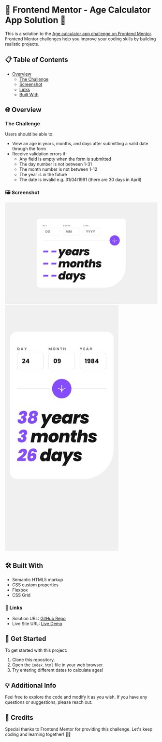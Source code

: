 # 🌟 Frontend Mentor - Age Calculator App Solution 🌟

This is a solution to the [Age calculator app challenge on Frontend Mentor](https://www.frontendmentor.io/challenges/age-calculator-app-dF9DFFpj-Q). Frontend Mentor challenges help you improve your coding skills by building realistic projects. 

## 📋 Table of Contents

- [Overview](#overview)
  - [The Challenge](#the-challenge)
  - [Screenshot](#screenshot)
  - [Links](#links)
  - [Built With](#built-with)

## 🌐 Overview

### The Challenge

Users should be able to:

- View an age in years, months, and days after submitting a valid date through the form
- Receive validation errors if:
  - Any field is empty when the form is submitted
  - The day number is not between 1-31
  - The month number is not between 1-12
  - The year is in the future
  - The date is invalid e.g. 31/04/1991 (there are 30 days in April)

### 🖼️ Screenshot

![Desktop Design](./assets/design/desktop-design.jpg)
![Mobile Design](./assets/design/mobile-design.jpg)

## 🛠️ Built With

- Semantic HTML5 markup
- CSS custom properties
- Flexbox
- CSS Grid

### 🔗 Links

- Solution URL: [GitHub Repo](https://github.com/sourabh-yalagod/age-calculating-app)
- Live Site URL: [Live Demo](https://sourabh-yalagod.github.io/age-calculating-app)

## 🚀 Get Started

To get started with this project:

1. Clone this repository.
2. Open the `index.html` file in your web browser.
3. Try entering different dates to calculate ages!

## 💡 Additional Info

Feel free to explore the code and modify it as you wish. If you have any questions or suggestions, please reach out.

## 🙌 Credits

Special thanks to Frontend Mentor for providing this challenge. Let's keep coding and learning together! 🌱✨
